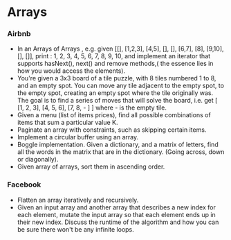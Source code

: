 Arrays
==

### Airbnb

- In an Arrays of Arrays , e.g. given [[], [1,2,3], [4,5], [], [], [6,7], [8], [9,10], [], []], print : 1, 2, 3, 4, 5, 6, 7, 8, 9, 10, and implement an iterator that supports hasNext(), next() and remove methods,( the essence lies in how you would access the elements).
- You're given a 3x3 board of a tile puzzle, with 8 tiles numbered 1 to 8, and an empty spot. You can move any tile adjacent to the empty spot, to the empty spot, creating an empty spot where the tile originally was. The goal is to find a series of moves that will solve the board, i.e. get [ [1, 2, 3], [4, 5, 6], [7, 8, - ] ] where - is the empty tile.
- Given a menu (list of items prices), find all possible combinations of items that sum a particular value K.
- Paginate an array with constraints, such as skipping certain items.
- Implement a circular buffer using an array.
- Boggle implementation. Given a dictionary, and a matrix of letters, find all the words in the matrix that are in the dictionary. (Going across, down or diagonally).
- Given array of arrays, sort them in ascending order.

### Facebook

- Flatten an array iteratively and recursively.
- Given an input array and another array that describes a new index for each element, mutate the input array so that each element ends up in their new index. Discuss the runtime of the algorithm and how you can be sure there won't be any infinite loops.
